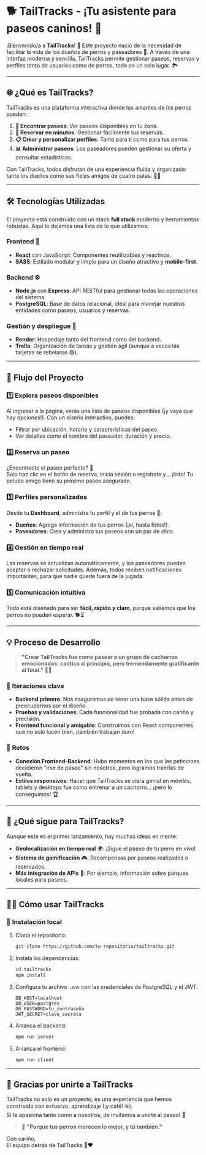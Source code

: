 
# 🐕 **TailTracks** - ¡Tu asistente para paseos caninos! 🌟

¡Bienvenido/a a **TailTracks**! 🎉 Este proyecto nació de la necesidad de facilitar la vida de los dueños de perros y paseadores 🐾. A través de una interfaz moderna y sencilla, TailTracks permite gestionar paseos, reservas y perfiles tanto de usuarios como de perros, todo en un solo lugar. 🏞️

---

## 🌐 **¿Qué es TailTracks?**

TailTracks es una plataforma interactiva donde los amantes de los perros pueden:
1. **👣 Encontrar paseos**: Ver paseos disponibles en tu zona.
2. **📅 Reservar en minutos**: Gestionar fácilmente tus reservas.
3. **📋 Crear y personalizar perfiles**: Tanto para ti como para tus perros.
4. **📊 Administrar paseos**: Los paseadores pueden gestionar su oferta y consultar estadísticas.

Con TailTracks, todos disfrutan de una experiencia fluida y organizada: tanto los dueños como sus fieles amigos de cuatro patas. 🐶💕

---

## 🛠️ **Tecnologías Utilizadas**

El proyecto está construido con un stack **full stack** moderno y herramientas robustas. Aquí te dejamos una lista de lo que utilizamos:  

### **Frontend** 🎨
- **React** con JavaScript: Componentes reutilizables y reactivos.
- **SASS**: Estilado modular y limpio para un diseño atractivo y **mobile-first**.  

### **Backend** ⚙️
- **Node.js** con **Express**: API RESTful para gestionar todas las operaciones del sistema.
- **PostgreSQL**: Base de datos relacional, ideal para manejar nuestras entidades como paseos, usuarios y reservas.  

### **Gestión y despliegue** 🚀
- **Render**: Hospedaje tanto del frontend como del backend.
- **Trello**: Organización de tareas y gestión ágil (aunque a veces las tarjetas se rebelaron 😅).  

---

## 📜 **Flujo del Proyecto**

### 1️⃣ **Explora paseos disponibles**  
Al ingresar a la página, verás una lista de paseos disponibles (¡y vaya que hay opciones!). Con un diseño interactivo, puedes:
- Filtrar por ubicación, horario y características del paseo.
- Ver detalles como el nombre del paseador, duración y precio.

### 2️⃣ **Reserva un paseo**  
¿Encontraste el paseo perfecto? 🤩  
Solo haz clic en el botón de reserva, inicia sesión o regístrate y... ¡listo! Tu peludo amigo tiene su próximo paseo asegurado.  

### 3️⃣ **Perfiles personalizados**  
Desde tu **Dashboard**, administra tu perfil y el de tus perros 🐾:
- **Dueños**: Agrega información de tus perros (¡sí, hasta fotos!).  
- **Paseadores**: Crea y administra tus paseos con un par de clics.  

### 4️⃣ **Gestión en tiempo real**  
Las reservas se actualizan automáticamente, y los paseadores pueden aceptar o rechazar solicitudes. Además, todos reciben notificaciones importantes, para que nadie quede fuera de la jugada.  

### 5️⃣ **Comunicación intuitiva**  
Todo está diseñado para ser **fácil, rápido y claro**, porque sabemos que los perros no pueden esperar. 🐕⏳  

---

## 💡 **Proceso de Desarrollo**

> **"Crear TailTracks fue como pasear a un grupo de cachorros emocionados: caótico al principio, pero tremendamente gratificante al final."** 🐾💪

### 🔄 **Iteraciones clave**  
- **Backend primero**: Nos aseguramos de tener una base sólida antes de preocuparnos por el diseño.  
- **Pruebas y validaciones**: Cada funcionalidad fue probada con cariño y precisión.  
- **Frontend funcional y amigable**: Construimos con React componentes que no solo lucen bien, ¡también trabajan duro!  

### 🤔 **Retos**  
- **Conexión Frontend-Backend**: Hubo momentos en los que las peticiones decidieron "irse de paseo" sin nosotros, pero logramos traerlas de vuelta.  
- **Estilos responsivos**: Hacer que TailTracks se viera genial en móviles, tablets y desktops fue como entrenar a un cachorro... ¡pero lo conseguimos! 🏆  

---

## 📌 **¿Qué sigue para TailTracks?**

Aunque este es el primer lanzamiento, hay muchas ideas en mente:
- **Geolocalización en tiempo real** 🌍: ¡Sigue el paseo de tu perro en vivo!  
- **Sistema de gamificación** 🎮: Recompensas por paseos realizados o reservados.  
- **Más integración de APIs** 🔗: Por ejemplo, información sobre parques locales para paseos.  

---

## 👩‍💻 **Cómo usar TailTracks**

### 🚀 **Instalación local**  
1. Clona el repositorio:  
   ```bash
   git clone https://github.com/tu-repositorio/tailtracks.git
   ```
2. Instala las dependencias:  
   ```bash
   cd tailtracks
   npm install
   ```
3. Configura tu archivo `.env` con las credenciales de PostgreSQL y el JWT:  
   ```plaintext
   DB_HOST=localhost
   DB_USER=postgres
   DB_PASSWORD=tu_contraseña
   JWT_SECRET=clave_secreta
   ```
4. Arranca el backend:  
   ```bash
   npm run server
   ```
5. Arranca el frontend:  
   ```bash
   npm run client
   ```

---

## 🎉 **Gracias por unirte a TailTracks**

TailTracks no solo es un proyecto; es una experiencia que hemos construido con esfuerzo, aprendizaje (¡y café! ☕).  
Si te apasiona tanto como a nosotros, ¡te invitamos a unirte al paseo! 🌟

> 🐾 **"Porque tus perros merecen lo mejor, y tú también."**  

Con cariño,  
El equipo detrás de TailTracks 🐶❤️
